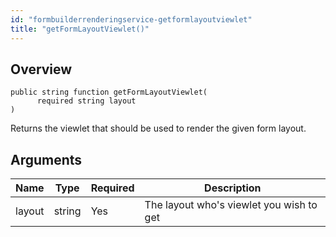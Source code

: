 ```yaml
---
id: "formbuilderrenderingservice-getformlayoutviewlet"
title: "getFormLayoutViewlet()"
---
```



## Overview




```luceescript
public string function getFormLayoutViewlet(
      required string layout
)
```

Returns the viewlet that should be used to render
the given form layout.

## Arguments


<div class="table-responsive"><table class="table"><thead><tr><th>Name</th><th>Type</th><th>Required</th><th>Description</th></tr></thead><tbody><tr><td>layout</td><td>string</td><td>Yes</td><td>The layout who's viewlet you wish to get</td></tr></tbody></table></div>